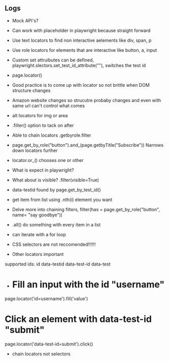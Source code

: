 ## Logs

- Mock API's?
- Can work with placeholder in playwright because straight forward

- Use text locators to find non interactive aelements like div, span, p
- Use role locators for elements that are interactive like button, a, input

- Custom set attruibutes can be defined, playwright.slectors.set_test_id_attribute(""), switches the test id

- page.locator()

- Good practice is to come up with locator so not brittle when DOM structure changes

- Amazon website changes so strucutre probaby changes and even with same url can't control what comes

- alt locators for img or area
- .filter() option to tack on after

- Able to chain locators .getbyrole.filter
- page.get_by_role("button").and_(page.getbyTitle("Subscribe")) Narrows down locators further

- locator.or_() chooses one or other
- What is expect in playwright?
- What about is visible? .filter(visible=True)
- data-testid found by page.get_by_test_id()
- get item from list using .nth(i) element you want
- Delve more into chaining filters, filter(has = page.get_by_role("button", name= "say goodbye"))
- .all() do something with every item in a list
- can iterate with a for loop

- CSS selectors are not reccomended!!!!!!
- Other locators important


supported ids:
id
data-testid
data-test-id
data-test

- # Fill an input with the id "username"
page.locator('id=username').fill('value')

# Click an element with data-test-id "submit"
page.locator('data-test-id=submit').click()

- chain locators not selectors
